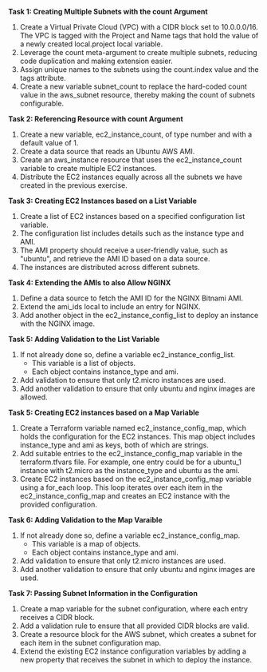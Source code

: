 **Task 1: Creating Multiple Subnets with the count Argument**
1. Create a Virtual Private Cloud (VPC) with a CIDR block set to 10.0.0.0/16. The VPC is tagged with the Project and Name tags that hold the value of a newly created local.project local variable.
2. Leverage the count meta-argument to create multiple subnets, reducing code duplication and making extension easier.
3. Assign unique names to the subnets using the count.index value and the tags attribute.
4. Create a new variable subnet_count to replace the hard-coded count value in the aws_subnet resource, thereby making the count of subnets configurable.

**Task 2: Referencing Resource with count Argument**
1. Create a new variable, ec2_instance_count, of type number and with a default value of 1.
2. Create a data source that reads an Ubuntu AWS AMI.
3. Create an aws_instance resource that uses the ec2_instance_count variable to create multiple EC2 instances.
4. Distribute the EC2 instances equally across all the subnets we have created in the previous exercise.

**Task 3: Creating EC2 Instances based on a List Variable**
1. Create a list of EC2 instances based on a specified configuration list variable.
2. The configuration list includes details such as the instance type and AMI.
3. The AMI property should receive a user-friendly value, such as "ubuntu", and retrieve the AMI ID based on a data source.
4. The instances are distributed across different subnets.

**Task 4: Extending the AMIs to also Allow NGINX**
1. Define a data source to fetch the AMI ID for the NGINX Bitnami AMI.
2. Extend the ami_ids local to include an entry for NGINX.
3. Add another object in the ec2_instance_config_list to deploy an instance with the NGINX image.

**Task 5: Adding Validation to the List Variable**
1. If not already done so, define a variable ec2_instance_config_list.
    - This variable is a list of objects.
    - Each object contains instance_type and ami.
2. Add validation to ensure that only t2.micro instances are used.
3. Add another validation to ensure that only ubuntu and nginx images are allowed.

**Task 5: Creating EC2 instances based on a Map Variable**
1. Create a Terraform variable named ec2_instance_config_map, which holds the configuration for the EC2 instances. This map object includes instance_type and ami as keys, both of which are strings.
2. Add suitable entries to the ec2_instance_config_map variable in the terraform.tfvars file. For example, one entry could be for a ubuntu_1 instance with t2.micro as the instance_type and ubuntu as the ami.
3. Create EC2 instances based on the ec2_instance_config_map variable using a for_each loop. This loop iterates over each item in the ec2_instance_config_map and creates an EC2 instance with the provided configuration.

**Task 6: Adding Validation to the Map Varaible**
1. If not already done so, define a variable ec2_instance_config_map.
    - This variable is a map of objects.
    - Each object contains instance_type and ami.
2. Add validation to ensure that only t2.micro instances are used.
3. Add another validation to ensure that only ubuntu and nginx images are used.

**Task 7: Passing Subnet Information in the Configuration**
1. Create a map variable for the subnet configuration, where each entry receives a CIDR block.
2. Add a validation rule to ensure that all provided CIDR blocks are valid.
3. Create a resource block for the AWS subnet, which creates a subnet for each item in the subnet configuration map.
4. Extend the existing EC2 instance configuration variables by adding a new property that receives the subnet in which to deploy the instance.
